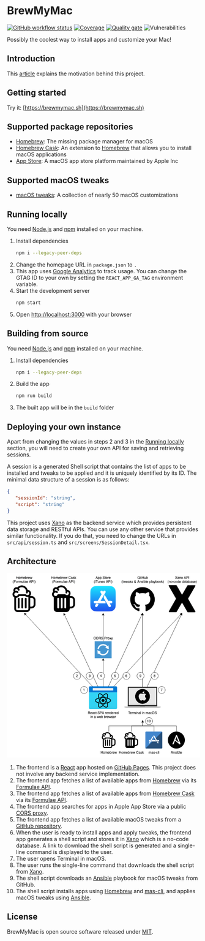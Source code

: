 # BrewMyMac

[![GitHub workflow status](https://img.shields.io/github/workflow/status/ayltai/BrewMyMac/CI?style=flat)](https://github.com/ayltai/BrewMyMac/actions)
[![Coverage](https://img.shields.io/sonar/coverage/ayltai_BrewMyMac?server=https%3A%2F%2Fsonarcloud.io)](https://sonarcloud.io/dashboard?id=ayltai_BrewMyMac)
[![Quality gate](https://img.shields.io/sonar/quality_gate/ayltai_BrewMyMac?server=https%3A%2F%2Fsonarcloud.io)](https://sonarcloud.io/dashboard?id=ayltai_BrewMyMac)
![Vulnerabilities](https://img.shields.io/snyk/vulnerabilities/github/ayltai/BrewMyMac?style=flat)

Possibly the coolest way to install apps and customize your Mac!

## Introduction

This [article](https://ayltai.medium.com/install-mac-apps-and-tweaks-with-a-single-command-6b1b90c466b5) explains the motivation behind this project.

## Getting started

Try it: [https://brewmymac.sh](https://brewmymac.sh)

## Supported package repositories

* [Homebrew](https://brew.sh): The missing package manager for macOS
* [Homebrew Cask](https://formulae.brew.sh/cask/): An extension to [Homebrew](https://brew.sh) that allows you to install macOS applications
* [App Store](https://www.apple.com/app-store/): A macOS app store platform maintained by Apple Inc

## Supported macOS tweaks

* [macOS tweaks](https://github.com/ayltai/ansible-macOS-tweaks): A collection of nearly 50 macOS customizations

## Running locally

You need [Node.js](https://nodejs.org) and [npm](https://www.npmjs.com) installed on your machine.

1. Install dependencies
   ```bash
   npm i --legacy-peer-deps
   ```
2. Change the homepage URL in `package.json` to `.`
3. This app uses [Google Analytics](https://analytics.google.com) to track usage. You can change the GTAG ID to your own by setting the `REACT_APP_GA_TAG` environment variable.
4. Start the development server
   ```bash
   npm start
   ```
5. Open [http://localhost:3000](http://localhost:3000) with your browser

## Building from source

You need [Node.js](https://nodejs.org) and [npm](https://www.npmjs.com) installed on your machine.

1. Install dependencies
   ```bash
   npm i --legacy-peer-deps
   ```
2. Build the app
   ```bash
   npm run build
   ```
3. The built app will be in the `build` folder

## Deploying your own instance

Apart from changing the values in steps 2 and 3 in the [Running locally](#running-locally) section, you will need to create your own API for saving and retrieving sessions.

A session is a generated Shell script that contains the list of apps to be installed and tweaks to be applied and it is uniquely identified by its ID. The minimal data structure of a session is as follows:

```json
{
   "sessionId": "string",
   "script": "string"
}
```

This project uses [Xano](https://www.xano.com) as the backend service which provides persistent data storage and RESTful APIs. You can use any other service that provides similar functionality. If you do that, you need to change the URLs in `src/api/session.ts` and `src/screens/SessionDetail.tsx`.

## Architecture

![Architecture](assets/architecture.png "Architecture")

1. The frontend is a [React](https://reactjs.org) app hosted on [GitHub Pages](https://pages.github.com). This project does not involve any backend service implementation.
2. The frontend app fetches a list of available apps from [Homebrew](https://brew.sh) via its [Formulae API](https://formulae.brew.sh/api/formula.json).
3. The frontend app fetches a list of available apps from [Homebrew Cask](https://brew.sh) via its [Formulae API](https://formulae.brew.sh/api/cask.json).
4. The frontend app searches for apps in Apple App Store via a public [CORS proxy](https://github.com/LeandroBerlin/itunes-search).
5. The frontend app fetches a list of available macOS tweaks from a [GitHub repository](https://github.com/ayltai/ansible-macos-tweaks).
6. When the user is ready to install apps and apply tweaks, the frontend app generates a shell script and stores it in [Xano](https://www.xano.com) which is a no-code database. A link to download the shell script is generated and a single-line command is displayed to the user.
7. The user opens Terminal in macOS.
8. The user runs the single-line command that downloads the shell script from [Xano](https://www.xano.com).
9. The shell script downloads an [Ansible](https://www.ansible.com) playbook for macOS tweaks from GitHub.
10. The shell script installs apps using [Homebrew](https://brew.sh) and [mas-cli](https://github.com/mas-cli/mas), and applies macOS tweaks using [Ansible](https://www.ansible.com).

## License

BrewMyMac is open source software released under [MIT](LICENSE).
